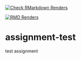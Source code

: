 [![Check RMarkdown Renders](https://github.com/matackett/assignment-test/workflows/Check%20RMarkdown%20Renders/badge.svg)](https://github.com/matackett/assignment-test/actions?query=workflow:%22Check%20RMarkdown%20Renders%22)


[![RMD Renders](https://github.com/matackett/assignment-test/workflows/RMD%20Renders/badge.svg)](https://github.com/matackett/assignment-test/actions?query=workflow:%22RMD%20Renders%22)


# assignment-test

test assignment


